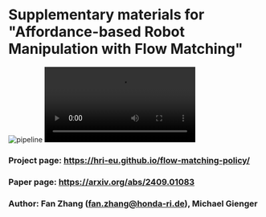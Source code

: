 # Supplementary materials for "Affordance-based Robot Manipulation with Flow Matching"
![pipeline](images/overall.png "overall")
<video loop src="https://github.com/user-attachments/assets/633d6756-a3ff-4fde-aace-bbf5fbd58866" width="300" /> video </video> 
### Project page: https://hri-eu.github.io/flow-matching-policy/
### Paper page: https://arxiv.org/abs/2409.01083
### Author: Fan Zhang (fan.zhang@honda-ri.de), Michael Gienger

